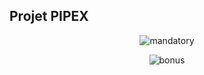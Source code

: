 
## Projet PIPEX

<p align="center">
  <img src="https://cdn.discordapp.com/attachments/889061317321838627/1167114273294667847/pipex.png?ex=654cf2de&is=653a7dde&hm=f99283b7522f4038a17ef688ce27092cd355089a45dac615f7ca976254eb5f73&" alt="mandatory"/>
</p>

<p align="center">
  <img src="https://cdn.discordapp.com/attachments/889061317321838627/1167114257528266832/pipex_bonus.png?ex=654cf2da&is=653a7dda&hm=447606fe982e3dfa2001134afde7fa1f0d31acbc2f6f11077839b921f112500b&" alt="bonus"/>
</p>
